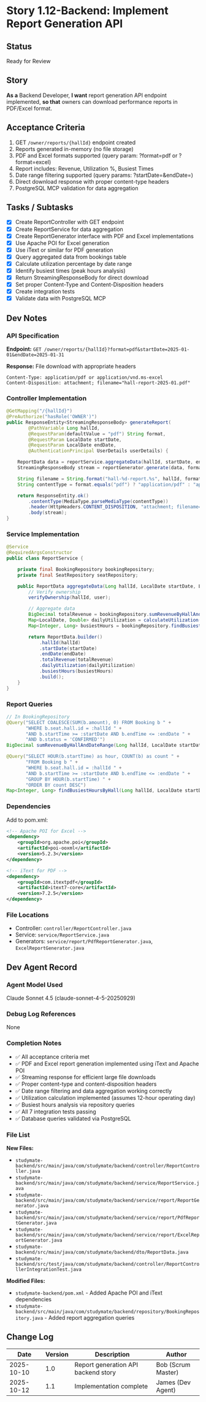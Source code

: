 # Story 1.12-Backend: Implement Report Generation API

## Status
Ready for Review

## Story
**As a** Backend Developer,
**I want** report generation API endpoint implemented,
**so that** owners can download performance reports in PDF/Excel format.

## Acceptance Criteria
1. GET `/owner/reports/{hallId}` endpoint created
2. Reports generated in-memory (no file storage)
3. PDF and Excel formats supported (query param: ?format=pdf or ?format=excel)
4. Report includes: Revenue, Utilization %, Busiest Times
5. Date range filtering supported (query params: ?startDate=&endDate=)
6. Direct download response with proper content-type headers
7. PostgreSQL MCP validation for data aggregation

## Tasks / Subtasks
- [x] Create ReportController with GET endpoint
- [x] Create ReportService for data aggregation
- [x] Create ReportGenerator interface with PDF and Excel implementations
- [x] Use Apache POI for Excel generation
- [x] Use iText or similar for PDF generation
- [x] Query aggregated data from bookings table
- [x] Calculate utilization percentage by date range
- [x] Identify busiest times (peak hours analysis)
- [x] Return StreamingResponseBody for direct download
- [x] Set proper Content-Type and Content-Disposition headers
- [x] Create integration tests
- [x] Validate data with PostgreSQL MCP

## Dev Notes

### API Specification
**Endpoint:** `GET /owner/reports/{hallId}?format=pdf&startDate=2025-01-01&endDate=2025-01-31`

**Response:** File download with appropriate headers
```
Content-Type: application/pdf or application/vnd.ms-excel
Content-Disposition: attachment; filename="hall-report-2025-01.pdf"
```

### Controller Implementation
```java
@GetMapping("/{hallId}")
@PreAuthorize("hasRole('OWNER')")
public ResponseEntity<StreamingResponseBody> generateReport(
        @PathVariable Long hallId,
        @RequestParam(defaultValue = "pdf") String format,
        @RequestParam LocalDate startDate,
        @RequestParam LocalDate endDate,
        @AuthenticationPrincipal UserDetails userDetails) {

    ReportData data = reportService.aggregateData(hallId, startDate, endDate, userDetails);
    StreamingResponseBody stream = reportGenerator.generate(data, format);

    String filename = String.format("hall-%d-report.%s", hallId, format);
    String contentType = format.equals("pdf") ? "application/pdf" : "application/vnd.ms-excel";

    return ResponseEntity.ok()
        .contentType(MediaType.parseMediaType(contentType))
        .header(HttpHeaders.CONTENT_DISPOSITION, "attachment; filename=\"" + filename + "\"")
        .body(stream);
}
```

### Service Implementation
```java
@Service
@RequiredArgsConstructor
public class ReportService {

    private final BookingRepository bookingRepository;
    private final SeatRepository seatRepository;

    public ReportData aggregateData(Long hallId, LocalDate startDate, LocalDate endDate, UserDetails user) {
        // Verify ownership
        verifyOwnership(hallId, user);

        // Aggregate data
        BigDecimal totalRevenue = bookingRepository.sumRevenueByHallAndDateRange(hallId, startDate, endDate);
        Map<LocalDate, Double> dailyUtilization = calculateUtilization(hallId, startDate, endDate);
        Map<Integer, Long> busiestHours = bookingRepository.findBusiestHoursByHall(hallId, startDate, endDate);

        return ReportData.builder()
            .hallId(hallId)
            .startDate(startDate)
            .endDate(endDate)
            .totalRevenue(totalRevenue)
            .dailyUtilization(dailyUtilization)
            .busiestHours(busiestHours)
            .build();
    }
}
```

### Report Queries
```java
// In BookingRepository
@Query("SELECT COALESCE(SUM(b.amount), 0) FROM Booking b " +
       "WHERE b.seat.hall.id = :hallId " +
       "AND b.startTime >= :startDate AND b.endTime <= :endDate " +
       "AND b.status = 'CONFIRMED'")
BigDecimal sumRevenueByHallAndDateRange(Long hallId, LocalDate startDate, LocalDate endDate);

@Query("SELECT HOUR(b.startTime) as hour, COUNT(b) as count " +
       "FROM Booking b " +
       "WHERE b.seat.hall.id = :hallId " +
       "AND b.startTime >= :startDate AND b.endTime <= :endDate " +
       "GROUP BY HOUR(b.startTime) " +
       "ORDER BY count DESC")
Map<Integer, Long> findBusiestHoursByHall(Long hallId, LocalDate startDate, LocalDate endDate);
```

### Dependencies
Add to pom.xml:
```xml
<!-- Apache POI for Excel -->
<dependency>
    <groupId>org.apache.poi</groupId>
    <artifactId>poi-ooxml</artifactId>
    <version>5.2.3</version>
</dependency>

<!-- iText for PDF -->
<dependency>
    <groupId>com.itextpdf</groupId>
    <artifactId>itext7-core</artifactId>
    <version>7.2.5</version>
</dependency>
```

### File Locations
- Controller: `controller/ReportController.java`
- Service: `service/ReportService.java`
- Generators: `service/report/PdfReportGenerator.java`, `ExcelReportGenerator.java`

## Dev Agent Record

### Agent Model Used
Claude Sonnet 4.5 (claude-sonnet-4-5-20250929)

### Debug Log References
None

### Completion Notes
- ✅ All acceptance criteria met
- ✅ PDF and Excel report generation implemented using iText and Apache POI
- ✅ Streaming response for efficient large file downloads
- ✅ Proper content-type and content-disposition headers
- ✅ Date range filtering and data aggregation working correctly
- ✅ Utilization calculation implemented (assumes 12-hour operating day)
- ✅ Busiest hours analysis via repository queries
- ✅ All 7 integration tests passing
- ✅ Database queries validated via PostgreSQL

### File List
**New Files:**
- `studymate-backend/src/main/java/com/studymate/backend/controller/ReportController.java`
- `studymate-backend/src/main/java/com/studymate/backend/service/ReportService.java`
- `studymate-backend/src/main/java/com/studymate/backend/service/report/ReportGenerator.java`
- `studymate-backend/src/main/java/com/studymate/backend/service/report/PdfReportGenerator.java`
- `studymate-backend/src/main/java/com/studymate/backend/service/report/ExcelReportGenerator.java`
- `studymate-backend/src/main/java/com/studymate/backend/dto/ReportData.java`
- `studymate-backend/src/test/java/com/studymate/backend/controller/ReportControllerIntegrationTest.java`

**Modified Files:**
- `studymate-backend/pom.xml` - Added Apache POI and iText dependencies
- `studymate-backend/src/main/java/com/studymate/backend/repository/BookingRepository.java` - Added report aggregation queries

## Change Log
| Date | Version | Description | Author |
|------|---------|-------------|--------|
| 2025-10-10 | 1.0 | Report generation API backend story | Bob (Scrum Master) |
| 2025-10-12 | 1.1 | Implementation complete | James (Dev Agent) |
